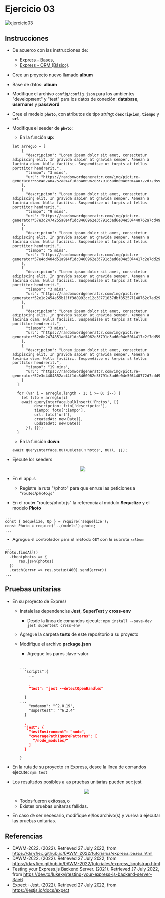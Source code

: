 # Ejercicio 03

![ejercicio03](imagenes/ejercicio03.png)


## Instrucciones

* De acuerdo con las instrucciones de:

  + [Express - Bases](https://dawfiec.github.io/DAWM-2022/tutoriales/express_bases.html),
  + [Express - ORM (Básico)](https://dawfiec.github.io/DAWM-2022/tutoriales/express_ormbasico.html).

* Cree un proyecto nuevo llamado **album**

* Base de datos: **album**

* Modifique el archivo `config/config.json` para los ambientes "development" y "test" para los datos de conexión: **database**, **username** y **password**

* Cree el modelo **`photo`**, con atributos de tipo _string_: **`descripcion`**, **`tiempo`** y **`url`**
  
* Modifique el seeder de **`photo`**:
  + En la función **up**:
  ```
  let arreglo = [
      {
        "descripcion": "Lorem ipsum dolor sit amet, consectetur adipiscing elit. In gravida sapien at gravida semper. Aenean a lacinia diam. Nulla facilisi. Suspendisse ut turpis at tellus porttitor hendrerit.",
        "tiempo": "3 mins",
        "url": "https://randomwordgenerator.com/img/picture-generator/53e4d2464252ae14f1dc8460962e33791c3ad6e04e507440722d72d59448c5_640.jpg"
      },
      {
        "descripcion": "Lorem ipsum dolor sit amet, consectetur adipiscing elit. In gravida sapien at gravida semper. Aenean a lacinia diam. Nulla facilisi. Suspendisse ut turpis at tellus porttitor hendrerit.",
        "tiempo": "9 mins",
        "url": "https://randomwordgenerator.com/img/picture-generator/57e3d2474255a814f1dc8460962e33791c3ad6e04e507440762a7cd49348cc_640.jpg"
      },
      {
        "descripcion": "Lorem ipsum dolor sit amet, consectetur adipiscing elit. In gravida sapien at gravida semper. Aenean a lacinia diam. Nulla facilisi. Suspendisse ut turpis at tellus porttitor hendrerit.",
        "tiempo": "5 mins",
        "url": "https://randomwordgenerator.com/img/picture-generator/57e4dd404d51a914f1dc8460962e33791c3ad6e04e5074417c2e7dd29744c7_640.jpg"
      },
      {
        "descripcion": "Lorem ipsum dolor sit amet, consectetur adipiscing elit. In gravida sapien at gravida semper. Aenean a lacinia diam. Nulla facilisi. Suspendisse ut turpis at tellus porttitor hendrerit.",
        "tiempo": "3 mins",
        "url": "https://randomwordgenerator.com/img/picture-generator/52e1d2454e55b10ff3d8992cc12c30771037dbf852577148762c7ad2904e_640.jpg"
      },
      {
        "descripcion": "Lorem ipsum dolor sit amet, consectetur adipiscing elit. In gravida sapien at gravida semper. Aenean a lacinia diam. Nulla facilisi. Suspendisse ut turpis at tellus porttitor hendrerit.",
        "tiempo": "3 mins",
        "url": "https://randomwordgenerator.com/img/picture-generator/52e8d2474851ad14f1dc8460962e33791c3ad6e04e5074417c2f7dd59f4ac1_640.jpg"
      },
      {
        "descripcion": "Lorem ipsum dolor sit amet, consectetur adipiscing elit. In gravida sapien at gravida semper. Aenean a lacinia diam. Nulla facilisi. Suspendisse ut turpis at tellus porttitor hendrerit.",
        "tiempo": "19 mins",
        "url": "https://randomwordgenerator.com/img/picture-generator/52e3d4404852ac14f1dc8460962e33791c3ad6e04e507440772d7cdd9f4bcc_640.jpg"
      }
    ]

    for (var i = arreglo.length - 1; i >= 0; i--) {
      let foto = arreglo[i]
      await queryInterface.bulkInsert('Photos', [{  
            descripcion: foto['descripcion'],
            tiempo: foto['tiempo'],
            url: foto['url'],
            createdAt: new Date(),  
            updatedAt: new Date()  
        }], {});  
    }
  ```

  + En la función **down**:

  ```
  await queryInterface.bulkDelete('Photos', null, {});
  ```

* Ejecute los seeders

<p align="center">
  <img src="imagenes/mysql.png">
</p>

* En el app.js
  + Registre la ruta "/photo" para que enrute las peticiones a "routes/photo.js" 

* En el router "routes/photo.js" la referencia al módulo **Sequelize** y el modelo **Photo**

```
...
const { Sequelize, Op } = require('sequelize');
const Photo = require('../models').photo;  
...
```

* Agregue el controlador para el método `GET` con la subruta `/album`

```
...
Photo.findAll()  
  .then(photos => {  
      res.json(photos)
  })  
  .catch(error => res.status(400).send(error))
...
```


## Pruebas unitarias

* En su proyecto de Express 
  + Instale las dependencias **Jest**, **SuperTest** y **cross-env**
    - Desde la línea de comandos ejecute: `npm install --save-dev jest supertest cross-env`
  + Agregue la carpeta **tests** de este repositorio a su proyecto 
  + Modifique el archivo **package.json**
    - Agregue los pares clave-valor

    <pre><code>
    ...
      "scripts":{
        ...
        <b style="color:red">
        ,
        "test": "jest --detectOpenHandles"
        </b>
      }
    ...
        "nodemon": "^2.0.19",
        "supertest": "^6.2.4"
      }
      <b style="color:red">
      ,
      "jest": {
        "testEnvironment": "node",
        "coveragePathIgnorePatterns": [
          "/node_modules/"
        ]
      }
      </b>
    }
    </code></pre> 

* En la ruta de su proyecto en Express, desde la línea de comandos ejecute: `npm test`
* Los resultados posibles a las pruebas unitarias pueden ser: jest
  
  <p align="center">
    <img src="imagenes/jest.png">
  </p>

  + Todos fueron exitosas, o
  + Existen pruebas unitarias fallidas.
* En caso de ser necesario, modifique el/los archivo(s) y vuelva a ejecutar las pruebas unitarias.

## Referencias 

* DAWM-2022. (2022). Retrieved 27 July 2022, from https://dawfiec.github.io/DAWM-2022/tutoriales/express_bases.html
* DAWM-2022. (2022). Retrieved 27 July 2022, from https://dawfiec.github.io/DAWM-2022/tutoriales/express_bootstrap.html
* Testing your Express.js Backend Server. (2021). Retrieved 27 July 2022, from https://dev.to/lukekyl/testing-your-express-js-backend-server-3ae6
* Expect · Jest. (2022). Retrieved 27 July 2022, from https://jestjs.io/docs/expect
